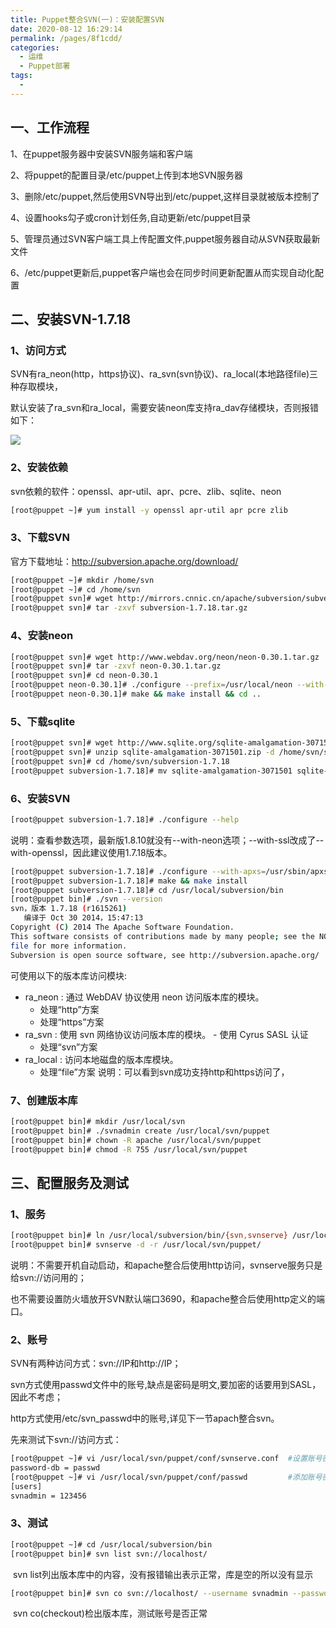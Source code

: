 ```yaml
---
title: Puppet整合SVN(一)：安装配置SVN
date: 2020-08-12 16:29:14
permalink: /pages/8f1cdd/
categories: 
  - 运维
  - Puppet部署
tags: 
  - 
---
```

## 一、工作流程

1、在puppet服务器中安装SVN服务端和客户端

2、将puppet的配置目录/etc/puppet上传到本地SVN服务器

3、删除/etc/puppet,然后使用SVN导出到/etc/puppet,这样目录就被版本控制了

4、设置hooks勾子或cron计划任务,自动更新/etc/puppet目录

5、管理员通过SVN客户端工具上传配置文件,puppet服务器自动从SVN获取最新文件

6、/etc/puppet更新后,puppet客户端也会在同步时间更新配置从而实现自动化配置

<!-- more -->

## 二、安装SVN-1.7.18

### 1、访问方式

SVN有ra_neon(http，https协议)、ra_svn(svn协议)、ra_local(本地路径file)三种存取模块，

默认安装了ra_svn和ra_local，需要安装neon库支持ra_dav存储模块，否则报错如下：

![](https://s3.51cto.com/wyfs02/M01/53/2A/wKiom1RlZrCTi2-9AABVtj5gqcU430.jpg)

### 2、安装依赖

svn依赖的软件：openssl、apr-util、apr、pcre、zlib、sqlite、neon

```bash
[root@puppet ~]# yum install -y openssl apr-util apr pcre zlib
```



### 3、下载SVN

官方下载地址：http://subversion.apache.org/download/

```bash
[root@puppet ~]# mkdir /home/svn
[root@puppet ~]# cd /home/svn
[root@puppet svn]# wget http://mirrors.cnnic.cn/apache/subversion/subversion-1.7.18.tar.gz
[root@puppet svn]# tar -zxvf subversion-1.7.18.tar.gz
```



### 4、安装neon

   

```bash
[root@puppet svn]# wget http://www.webdav.org/neon/neon-0.30.1.tar.gz
[root@puppet svn]# tar -zxvf neon-0.30.1.tar.gz
[root@puppet svn]# cd neon-0.30.1
[root@puppet neon-0.30.1]# ./configure --prefix=/usr/local/neon --with-ssl --enable-shared
[root@puppet neon-0.30.1]# make && make install && cd ..
```



### 5、下载sqlite

```bash
[root@puppet svn]# wget http://www.sqlite.org/sqlite-amalgamation-3071501.zip
[root@puppet svn]# unzip sqlite-amalgamation-3071501.zip -d /home/svn/subversion-1.7.18/
[root@puppet svn]# cd /home/svn/subversion-1.7.18
[root@puppet subversion-1.7.18]# mv sqlite-amalgamation-3071501 sqlite-amalgamation
```

### 6、安装SVN

```bash
[root@puppet subversion-1.7.18]# ./configure --help
```


说明：查看参数选项，最新版1.8.10就没有--with-neon选项；--with-ssl改成了--with-openssl，因此建议使用1.7.18版本。

```bash
[root@puppet subversion-1.7.18]# ./configure --with-apxs=/usr/sbin/apxs --prefix=/usr/local/subversion  --with-openssl --with-neon=/usr/local/neon 
[root@puppet subversion-1.7.18]# make && make install
[root@puppet subversion-1.7.18]# cd /usr/local/subversion/bin
[root@puppet bin]# ./svn --version
svn，版本 1.7.18 (r1615261)
   编译于 Oct 30 2014，15:47:13
Copyright (C) 2014 The Apache Software Foundation.
This software consists of contributions made by many people; see the NOTICE
file for more information.
Subversion is open source software, see http://subversion.apache.org/
```


可使用以下的版本库访问模块: 

* ra_neon : 通过 WebDAV 协议使用 neon 访问版本库的模块。
  - 处理“http”方案
  - 处理“https”方案
* ra_svn : 使用 svn 网络协议访问版本库的模块。  - 使用 Cyrus SASL 认证
  - 处理“svn”方案
* ra_local : 访问本地磁盘的版本库模块。
  - 处理“file”方案
说明：可以看到svn成功支持http和https访问了，

### 7、创建版本库

```bash
[root@puppet bin]# mkdir /usr/local/svn
[root@puppet bin]# ./svnadmin create /usr/local/svn/puppet
[root@puppet bin]# chown -R apache /usr/local/svn/puppet
[root@puppet bin]# chmod -R 755 /usr/local/svn/puppet
```



## 三、配置服务及测试

### 1、服务

```bash
[root@puppet bin]# ln /usr/local/subversion/bin/{svn,svnserve} /usr/local/bin
[root@puppet bin]# svnserve -d -r /usr/local/svn/puppet/
```


说明：不需要开机自动启动，和apache整合后使用http访问，svnserve服务只是给svn://访问用的；

也不需要设置防火墙放开SVN默认端口3690，和apache整合后使用http定义的端口。

### 2、账号

SVN有两种访问方式：svn://IP和http://IP；

svn方式使用passwd文件中的账号,缺点是密码是明文,要加密的话要用到SASL，因此不考虑；

http方式使用/etc/svn_passwd中的账号,详见下一节apach整合svn。

先来测试下svn://访问方式：

```bash
[root@puppet ~]# vi /usr/local/svn/puppet/conf/svnserve.conf  #设置账号密码文件
password-db = passwd
[root@puppet ~]# vi /usr/local/svn/puppet/conf/passwd         #添加账号密码
[users] 
svnadmin = 123456
```



### 3、测试

```bash
[root@puppet ~]# cd /usr/local/subversion/bin
[root@puppet bin]# svn list svn://localhost/
```


​     svn list列出版本库中的内容，没有报错输出表示正常，库是空的所以没有显示

```bash
[root@puppet bin]# svn co svn://localhost/ --username svnadmin --password 123456 /home/svn
```


​     svn co(checkout)检出版本库，测试账号是否正常